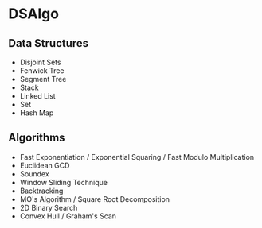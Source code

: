 # DSAlgo

## Data Structures
* Disjoint Sets
* Fenwick Tree
* Segment Tree
* Stack
* Linked List
* Set
* Hash Map

## Algorithms
* Fast Exponentiation / Exponential Squaring / Fast Modulo Multiplication
* Euclidean GCD
* Soundex
* Window Sliding Technique
* Backtracking
* MO's Algorithm / Square Root Decomposition
* 2D Binary Search
* Convex Hull / Graham's Scan
